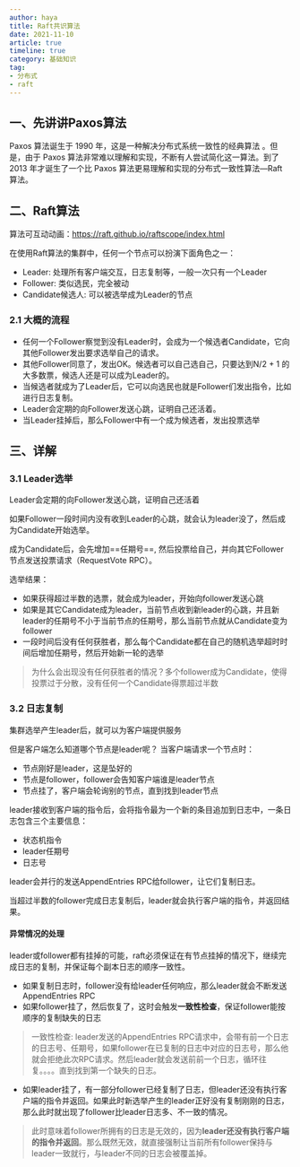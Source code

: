 ```yaml
---
author: haya
title: Raft共识算法
date: 2021-11-10
article: true
timeline: true
category: 基础知识
tag:
- 分布式
- raft
---
```



## 一、先讲讲Paxos算法

Paxos 算法诞生于 1990 年，这是一种解决分布式系统一致性的经典算法 。但是，由于 Paxos 算法非常难以理解和实现，不断有人尝试简化这一算法。到了2013 年才诞生了一个比 Paxos 算法更易理解和实现的分布式一致性算法—Raft 算法。

## 二、Raft算法

算法可互动动画：https://raft.github.io/raftscope/index.html

在使用Raft算法的集群中，任何一个节点可以扮演下面角色之一：
- Leader: 处理所有客户端交互，日志复制等，一般一次只有一个Leader
- Follower: 类似选民，完全被动
- Candidate候选人: 可以被选举成为Leader的节点

### 2.1 大概的流程
- 任何一个Follower察觉到没有Leader时，会成为一个候选者Candidate，它向其他Follower发出要求选举自己的请求。
- 其他Follower同意了，发出OK。候选者可以自己选自己，只要达到N/2 + 1 的大多数票，候选人还是可以成为Leader的。
- 当候选者就成为了Leader后，它可以向选民也就是Follower们发出指令，比如进行日志复制。
- Leader会定期的向Follower发送心跳，证明自己还活着。
- 当Leader挂掉后，那么Follower中有一个成为候选者，发出投票选举

## 三、详解

### 3.1 Leader选举
Leader会定期的向Follower发送心跳，证明自己还活着

如果Follower一段时间内没有收到Leader的心跳，就会认为leader没了，然后成为Candidate开始选举。

成为Candidate后，会先增加==任期号==, 然后投票给自己，并向其它Follower节点发送投票请求（RequestVote RPC）。

选举结果：
- 如果获得超过半数的选票，就会成为leader，开始向follower发送心跳
- 如果是其它Candidate成为leader，当前节点收到新leader的心跳，并且新leader的任期号不小于当前节点的任期号，那么当前节点就从Candidate变为follower
- 一段时间后没有任何获胜者，那么每个Candidate都在自己的随机选举超时时间后增加任期号，然后开始新一轮的选举
> 为什么会出现没有任何获胜者的情况？多个follower成为Candidate，使得投票过于分散，没有任何一个Candidate得票超过半数


### 3.2 日志复制

集群选举产生leader后，就可以为客户端提供服务

但是客户端怎么知道哪个节点是leader呢？ 当客户端请求一个节点时：
- 节点刚好是leader，这是坠好的
- 节点是follower，follower会告知客户端谁是leader节点
- 节点挂了，客户端会轮询别的节点，直到找到leader节点

leader接收到客户端的指令后，会将指令最为一个新的条目追加到日志中，一条日志包含三个主要信息：
- 状态机指令
- leader任期号
- 日志号


leader会并行的发送AppendEntries RPC给follower，让它们复制日志。

当超过半数的follower完成日志复制后，leader就会执行客户端的指令，并返回结果。

#### 异常情况的处理

leader或follower都有挂掉的可能，raft必须保证在有节点挂掉的情况下，继续完成日志的复制，并保证每个副本日志的顺序一致性。

- 如果复制日志时，follower没有给leader任何响应，那么leader就会不断发送AppendEntries RPC
- 如果follower挂了，然后恢复了，这时会触发**一致性检查**，保证follower能按顺序的复制缺失的日志

> 一致性检查: leader发送的AppendEntries RPC请求中，会带有前一个日志的日志号、任期号，如果follower在已复制的日志中对应的日志号，那么他就会拒绝此次RPC请求。然后leader就会发送前前一个日志，循环往复。。。。直到找到第一个缺失的日志。

- 如果leader挂了，有一部分follower已经复制了日志，但leader还没有执行客户端的指令并返回。如果此时新选举产生的leader正好没有复制刚刚的日志，那么此时就出现了follower比leader日志多、不一致的情况。
> 此时意味着follower所拥有的日志是无效的，因为**leader还没有执行客户端的指令并返回**。那么既然无效，就直接强制让当前所有follower保持与leader一致就行，与leader不同的日志会被覆盖掉。